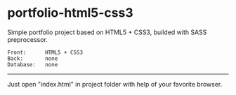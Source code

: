 # portfolio-html5-css3

Simple portfolio project based on HTML5 + CSS3, builded with SASS preprocessor.

    Front:      HTML5 + CSS3
    Back:       none
    Database:   none
___________________________________________________________________

Just open "index.html" in project folder with help of your favorite browser.
